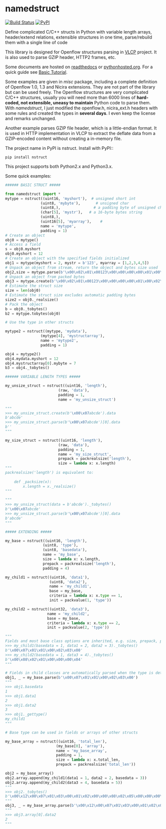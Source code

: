 # namedstruct

[![Build Status](https://travis-ci.org/hubo1016/namedstruct.svg?branch=master)](https://travis-ci.org/hubo1016/namedstruct)
[![PyPI](https://img.shields.io/pypi/v/nstruct.svg)](https://pypi.python.org/pypi/nstruct)

Define complicated C/C++ structs in Python with variable length arrays, header/extend relations, extensible structures in one time, parse/rebuild them with a single line of code

This library is designed for Openflow structures parsing in [VLCP](https://github.com/hubo1016/vlcp) project.
It is also used to parse GZIP header, HTTP2 frames, etc.

Some documents are hosted on [readthedocs](http://namedstruct.readthedocs.org/en/latest/) or [pythonhosted.org](https://pythonhosted.org/nstruct/). For a quick guide see
[Basic Tutorial](http://namedstruct.readthedocs.org/en/latest/tutorial.html#basic-tutorial).

Some examples are given in *misc* package, including a complete definition of Openflow 1.0, 1.3 and Nicira
extensions. They are not part of the library but can be used freely. The Openflow structures are very
complicated C/C++ structures, usually you will need more than 6000 lines of **hard-coded, not extensible,
uneasy to maintain** Python code to parse them. With *namedstruct*, I just modified the openflow.h, nicira_ext.h
headers with some rules and created the types in **several days**. I even keep the license and remarks unchanged.

Another example parses GZIP file header, which is a little-endian format. It is used in HTTP implementation in VLCP
to extract the deflate data from a GZIP-encoded content without creating a in-memory file. 

The project name in PyPI is nstruct. Install with PyPI::

    pip install nstruct

This project supports both Python2.x and Python3.x.

Some quick examples:

```Python
###### BASIC STRUCT #####

from namedstruct import *
mytype = nstruct((uint16, 'myshort'),  # unsigned short int
                (uint8, 'mybyte'),       # unsigned char
                (uint8,),               # a padding byte of unsigned char
                (char[5], 'mystr'),   # a 16-byte bytes string
                (uint8,),
                (uint16[5], 'myarray'),    # 
                name = 'mytype',
                padding = 1)
# Create an object
obj0 = mytype()
# Access a field
s = obj0.myshort
obj0.myshort = 12
# Create an object with the specified fields initialized
obj1 = mytype(myshort = 2, mystr = b'123', myarray = [1,2,3,4,5]) 
# Unpack an object from stream, return the object and bytes size used
obj2,size = mytype.parse(b'\x00\x02\x01\x00123\x00\x00\x00\x00\x01\x00\x02\x00\x03\x00\x04\x00\x05')
# Unpack an object from packed bytes
obj3 = mytype.create(b'\x00\x02\x01\x00123\x00\x00\x00\x00\x01\x00\x02\x00\x03\x00\x04\x00\x05')
# Estimate the struct size
size = len(obj0)
# Estimate the struct size excludes automatic padding bytes
size2 = obj0._realsize()
# Pack the object
b = obj0._tobytes()
b2 = mytype.tobytes(obj0)

# Use the type in other structs

mytype2 = nstruct((mytype, 'mydata'),
                (mytype[4], 'mystructarray'),
                name = 'mytype2',
                padding = 1)

obj4 = mytype2()
obj4.mydata.myshort = 12
obj4.mystructarray[0].mybyte = 7
b3 = obj4._tobytes()

###### VARIABLE LENGTH TYPES #####

my_unsize_struct = nstruct((uint16, 'length'),
                        (raw, 'data'),
                        padding = 1,
                        name = 'my_unsize_struct')

"""
>>> my_unsize_struct.create(b'\x00\x07abcde').data
b'abcde'
>>> my_unsize_struct.parse(b'\x00\x07abcde')[0].data
b''
"""

my_size_struct = nstruct((uint16, 'length'),
                        (raw, 'data'),
                        padding = 1,
                        name = 'my_size_struct',
                        prepack = packrealsize('length'),
                        size = lambda x: x.length)
"""
packrealsize('length') is equivalent to:
    
    def _packsize(x):
        x.length = x._realsize()
"""

"""
>>> my_unsize_struct(data = b'abcde')._tobytes()
b'\x00\x07abcde'
>>> my_unsize_struct.parse(b'\x00\x07abcde')[0].data
b'abcde'
"""

##### EXTENDING #####

my_base = nstruct((uint16, 'length'),
                 (uint8, 'type'),
                 (uint8, 'basedata'),
                 name = 'my_base',
                 size = lambda x: x.length,
                 prepack = packrealsize('length'),
                 padding = 4)

my_child1 = nstruct((uint16, 'data1'),
                    (uint8, 'data2'),
                    name = 'my_child1',
                    base = my_base,
                    criteria = lambda x: x.type == 1,
                    init = packvalue(1, 'type'))

my_child2 = nstruct((uint32, 'data3'),
                   name = 'my_child2',
                   base = my_base,
                   criteria = lambda x: x.type == 2,
                   init = packvalue(2, 'type'))

"""
Fields and most base class options are inherited, e.g. size, prepack, padding
>>> my_child1(basedata = 1, data1 = 2, data2 = 3)._tobytes()
b'\x00\x07\x01\x01\x00\x02\x03\x00'
>>> my_child2(basedata = 1, data3 = 4)._tobytes()
b'\x00\x08\x02\x01\x00\x00\x00\x04'
"""

# Fields in child classes are automatically parsed when the type is determined
obj1, _ = my_base.parse(b'\x00\x07\x01\x01\x00\x02\x03\x00')
"""
>>> obj1.basedata
1
>>> obj1.data1
2
>>> obj1.data2
3
>>> obj1._gettype()
my_child1
"""

# Base type can be used in fields or arrays of other structs

my_base_array = nstruct((uint16, 'total_len'),
                       (my_base[0], 'array'),
                       name = 'my_base_array',
                       padding = 1,
                       size = lambda x: x.total_len,
                       prepack = packrealsize('total_len'))

obj2 = my_base_array()
obj2.array.append(my_child1(data1 = 1, data2 = 2, basedata = 3))
obj2.array.append(my_child2(data3 = 4, basedata = 5))
"""
>>> obj2._tobytes()
b'\x00\x12\x00\x07\x01\x03\x00\x01\x02\x00\x00\x08\x02\x05\x00\x00\x00\x04'
"""
obj3, _ = my_base_array.parse(b'\x00\x12\x00\x07\x01\x03\x00\x01\x02\x00\x00\x08\x02\x05\x00\x00\x00\x04')
"""
>>> obj3.array[0].data2
2
"""

```
